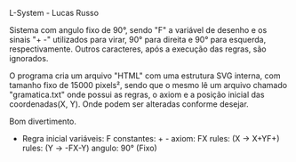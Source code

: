 L-System - Lucas Russo

Sistema com angulo fixo de 90°, sendo "F" a variável de desenho e os sinais "+ -" utilizados para virar, 90° para direita e 90° para esquerda, respectivamente. Outros caracteres, após a execução das regras, são ignorados.

O programa cria um arquivo "HTML" com uma estrutura SVG interna, com tamanho fixo de 15000 pixels², sendo que o mesmo lê um arquivo chamado "gramatica.txt" onde possui as regras, o axiom e a posição inicial das coordenadas(X, Y). Onde podem ser alteradas conforme desejar.


Bom divertimento.


- Regra inicial
variáveis: F
constantes: + -
axiom: FX
rules: (X → X+YF+)
rules: (Y → -FX-Y)
angulo: 90° (Fixo)
